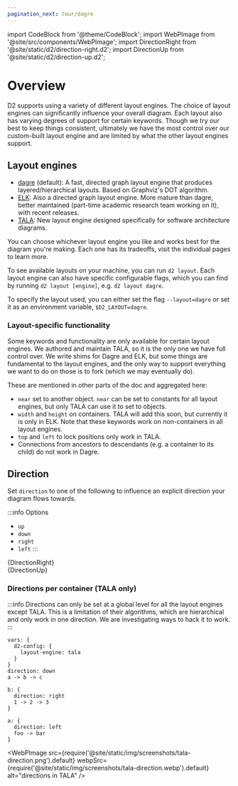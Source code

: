 ```yaml
---
pagination_next: tour/dagre
---
```

import CodeBlock from '@theme/CodeBlock';
import WebPImage from '@site/src/components/WebPImage';
import DirectionRight from '@site/static/d2/direction-right.d2';
import DirectionUp from '@site/static/d2/direction-up.d2';

# Overview

D2 supports using a variety of different layout engines. The choice of layout engines can
significantly influence your overall diagram. Each layout also has varying degrees of
support for certain keywords. Though we try our best to keep things consistent, ultimately
we have the most control over our custom-built layout engine and are limited by what the
other layout engines support.

## Layout engines

- [dagre](/tour/dagre/) (default): A fast, directed graph layout engine that produces
  layered/hierarchical layouts. Based on Graphviz's DOT algorithm.
- [ELK](/tour/elk/): Also a directed graph layout engine. More mature than dagre, better
  maintained (part-time academic research team working on it), with recent releases.
- [TALA](/tour/tala/): New layout engine designed specifically for software architecture
  diagrams.

You can choose whichever layout engine you like and works best for the diagram you're
making. Each one has its tradeoffs, visit the individual pages to learn more.

To see available layouts on your machine, you can run `d2 layout`. Each layout engine can
also have specific configurable flags, which you can find by running `d2 layout [engine]`,
e.g. `d2 layout dagre`.

To specify the layout used, you can either set the flag `--layout=dagre` or set it as an
environment variable, `$D2_LAYOUT=dagre`.

### Layout-specific functionality

Some keywords and functionality are only available for certain layout engines. We authored
and maintain TALA, so it is the only one we have full control over. We write shims for
Dagre and ELK, but some things are fundamental to the layout engines, and the only way to
support everything we want to do on those is to fork (which we may eventually do).

These are mentioned in other parts of the doc and aggregated here:

- `near` set to another object. `near` can be set to constants for all layout engines, but
  only TALA can use it to set to objects.
- `width` and `height` on containers. TALA will add this soon, but currently it is only in
  ELK. Note that these keywords work on non-containers in all layout engines.
- `top` and `left` to lock positions only work in TALA.
- Connections from ancestors to descendants (e.g. a container to its child) do not work in
  Dagre.

## Direction

Set `direction` to one of the following to influence an explicit direction your diagram
flows towards.

:::info Options
- `up`
- `down`
- `right`
- `left`
:::

<CodeBlock className="language-d2">
    {DirectionRight}
</CodeBlock>

<div
className="embedSVG" dangerouslySetInnerHTML={{__html: require('@site/static/img/generated/direction-right.svg2')}}></div>

<CodeBlock className="language-d2">
    {DirectionUp}
</CodeBlock>

<div
className="embedSVG" dangerouslySetInnerHTML={{__html: require('@site/static/img/generated/direction-up.svg2')}}></div>

### Directions per container (TALA only)

:::info
Directions can only be set at a global level for all the layout engines except TALA. This
is a limitation of their algorithms, which are hierarchical and only work in one
direction. We are investigating ways to hack it to work.
:::

```d2
vars: {
  d2-config: {
    layout-engine: tala
  }
}
direction: down
a -> b -> c

b: {
  direction: right
  1 -> 2 -> 3
}

a: {
  direction: left
  foo -> bar
}
```

<WebPImage src={require('@site/static/img/screenshots/tala-direction.png').default} webpSrc={require('@site/static/img/screenshots/tala-direction.webp').default} alt="directions in TALA" />
